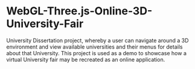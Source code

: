 # WebGL-Three.js-Online-3D-University-Fair
University Dissertation project, whereby a user can navigate around a 3D environment and view available universities and their menus for details about that University.
This project is used as a demo to showcase how a virtual University fair may be recreated as an online application.

